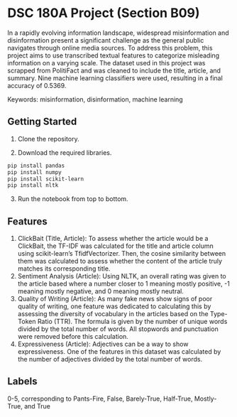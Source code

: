 # DSC 180A Project (Section B09)

In a rapidly evolving information landscape, widespread misinformation and disinformation present a significant challenge as the general public navigates through online media sources. To address this problem, this project aims to use transcribed textual features to categorize misleading information on a varying scale. The dataset used in this project was scrapped from PolitiFact and was cleaned to include the title, article, and summary. Nine machine learning classifiers were used, resulting in a final accuracy of 0.5369.  

Keywords: misinformation, disinformation, machine learning

## Getting Started
1. Clone the repository.

2. Download the required libraries.
```bash
pip install pandas
pip install numpy
pip install scikit-learn
pip install nltk
```
3. Run the notebook from top to bottom. 

## Features

1. ClickBait (Title, Article): To assess whether the article would be a ClickBait, the TF-IDF was calculated for the title and article column using scikit-learn’s TfidfVectorizer. Then, the cosine similarity between them was calculated to assess whether the content of the article truly matches its corresponding title. 
2. Sentiment Analysis (Article): Using NLTK, an overall rating was given to the article based where a number closer to 1 meaning mostly positive, -1 meaning mostly negative, and 0 meaning mostly neutral. 
3. Quality of Writing (Article): As many fake news show signs of poor quality of writing, one feature was dedicated to calculating this by assessing the diversity of vocabulary in the articles based on the Type-Token Ratio (TTR). The formula is given by the number of unique words divided by the total number of words. All stopwords and punctuation were removed before this calculation. 
4. Expressiveness (Article): Adjectives can be a way to show expressiveness. One of the features in this dataset was calculated by the number of adjectives divided by the total number of words. 

## Labels

0-5, corresponding to Pants-Fire, False, Barely-True, Half-True, Mostly-True, and True
